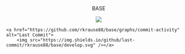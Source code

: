 <p align="center">
    BASE
</p>
<p align="center">
    <a href="https://github.com/rkrause88/base/graphs/contributors" alt="Contributors">
        <img src="https://img.shields.io/github/contributors/rkrause88/base.svg" /></a>
    
    <a href="https://github.com/rkrause88/base/graphs/commit-activity" alt="Last Commit">
        <img src="https://img.shields.io/github/last-commit/rkrause88/base/develop.svg" /></a>


</p>




